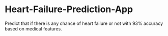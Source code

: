 # Heart-Failure-Prediction-App
Predict that if there is any chance of heart failure or not with 93% accuracy based on medical features.
